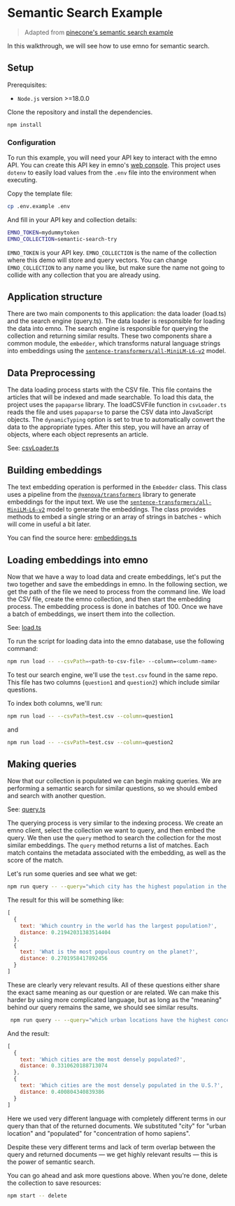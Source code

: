 # Semantic Search Example

> Adapted from [pinecone's semantic search example](https://github.com/pinecone-io/semantic-search-example)

In this walkthrough, we will see how to use emno for semantic search.

## Setup

Prerequisites:
- `Node.js` version >=18.0.0

Clone the repository and install the dependencies.

```
npm install
```

### Configuration

To run this example, you will need your API key to interact with the emno API. You can create this API key in emno's [web console](https://www.emno.io/app/). This project uses `dotenv` to easily load values from the `.env` file into the environment when executing.

Copy the template file:

```sh
cp .env.example .env
```

And fill in your API key and collection details:

```sh
EMNO_TOKEN=mydummytoken
EMNO_COLLECTION=semantic-search-try
```
`EMNO_TOKEN` is your API key. `EMNO_COLLECTION` is the name of the collection where this demo will store and query vectors. You can change `EMNO_COLLECTION` to any name you like, but make sure the name not going to collide with any collection that you are already using.


## Application structure

There are two main components to this application: the data loader (load.ts) and the search engine (query.ts). The data loader is responsible for loading the data into emno. The search engine is responsible for querying the collection and returning similar results. These two components share a common module, the `embedder`, which transforms natural language strings into embeddings using the [`sentence-transformers/all-MiniLM-L6-v2`](https://huggingface.co/sentence-transformers/all-MiniLM-L6-v2) model.

## Data Preprocessing

The data loading process starts with the CSV file. This file contains the articles that will be indexed and made searchable. To load this data, the project uses the `papaparse` library. The loadCSVFile function in `csvLoader.ts` reads the file and uses `papaparse` to parse the CSV data into JavaScript objects. The `dynamicTyping` option is set to true to automatically convert the data to the appropriate types. After this step, you will have an array of objects, where each object represents an article​.

See: [csvLoader.ts](./src/csvLoader.ts)

## Building embeddings

The text embedding operation is performed in the `Embedder` class. This class uses a pipeline from the [`@xenova/transformers`](https://github.com/xenova/transformers.js) library to generate embeddings for the input text. We use the [`sentence-transformers/all-MiniLM-L6-v2`](https://huggingface.co/sentence-transformers/all-MiniLM-L6-v2) model to generate the embeddings. The class provides methods to embed a single string or an array of strings in batches​ - which will come in useful a bit later.

You can find the source here: [embeddings.ts](./src/embeddings.ts)



## Loading embeddings into emno

Now that we have a way to load data and create embeddings, let's put the two together and save the embeddings in emno. In the following section, we get the path of the file we need to process from the command line. We load the CSV file, create the emno collection, and then start the embedding process. The embedding process is done in batches of 100. Once we have a batch of embeddings, we insert them into the collection.

See: [load.ts](./src/load.ts)

To run the script for loading data into the emno database, use the following command:

```sh
npm run load -- --csvPath=<path-to-csv-file> --column=<column-name>
```

To test our search engine, we'll use the `test.csv` found in the same repo. This file has two columns (`question1` and `question2`) which include similar questions.

To index both columns, we'll run:

```sh
npm run load -- --csvPath=test.csv --column=question1
```

and

```sh
npm run load -- --csvPath=test.csv --column=question2
```



## Making queries

Now that our collection is populated we can begin making queries. We are performing a semantic search for similar questions, so we should embed and search with another question.

See: [query.ts](./src/query.ts)



The querying process is very similar to the indexing process. We create an emno client, select the collection we want to query, and then embed the query. We then use the `query` method to search the collection for the most similar embeddings. The `query` method returns a list of matches. Each match contains the metadata associated with the embedding, as well as the score of the match.

Let's run some queries and see what we get:

```sh
npm run query -- --query="which city has the highest population in the world?" --topK=2
```

The result for this will be something like:

```js
[
  {
    text: 'Which country in the world has the largest population?',
    distance: 0.21942031383514404
  },
  {
    text: 'What is the most populous country on the planet?',
    distance: 0.2701958417892456
  }
]
```

These are clearly very relevant results. All of these questions either share the exact same meaning as our question or are related. We can make this harder by using more complicated language, but as long as the "meaning" behind our query remains the same, we should see similar results.

```sh
 npm run query -- --query="which urban locations have the highest concentration of homo sapiens?" --topK=2
```

And the result:

```js
[
  {
    text: 'Which cities are the most densely populated?',
    distance: 0.3310620188713074
  },
  {
    text: 'Which cities are the most densely populated in the U.S.?',
    distance: 0.400804340839386
  }
]
```

Here we used very different language with completely different terms in our query than that of the returned documents. We substituted "city" for "urban location" and "populated" for "concentration of homo sapiens".

Despite these very different terms and lack of term overlap between the query and returned documents — we get highly relevant results — this is the power of semantic search.

You can go ahead and ask more questions above. When you're done, delete the collection to save resources:

```sh
npm start -- delete
```
